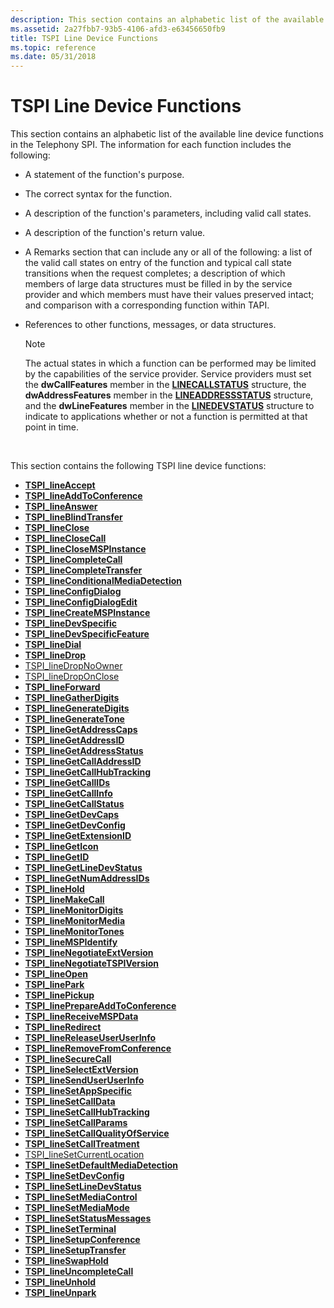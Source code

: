 ```yaml
---
description: This section contains an alphabetic list of the available line device functions in the Telephony SPI.
ms.assetid: 2a27fbb7-93b5-4106-afd3-e63456650fb9
title: TSPI Line Device Functions
ms.topic: reference
ms.date: 05/31/2018
---
```


# TSPI Line Device Functions

This section contains an alphabetic list of the available line device functions in the Telephony SPI. The information for each function includes the following:

-   A statement of the function's purpose.
-   The correct syntax for the function.
-   A description of the function's parameters, including valid call states.
-   A description of the function's return value.
-   A Remarks section that can include any or all of the following: a list of the valid call states on entry of the function and typical call state transitions when the request completes; a description of which members of large data structures must be filled in by the service provider and which members must have their values preserved intact; and comparison with a corresponding function within TAPI.
-   References to other functions, messages, or data structures.
    > [!Note]  
    > The actual states in which a function can be performed may be limited by the capabilities of the service provider. Service providers must set the **dwCallFeatures** member in the [**LINECALLSTATUS**](/windows/win32/api/tapi/ns-tapi-linecallstatus) structure, the **dwAddressFeatures** member in the [**LINEADDRESSSTATUS**](/windows/win32/api/tapi/ns-tapi-lineaddressstatus) structure, and the **dwLineFeatures** member in the [**LINEDEVSTATUS**](/windows/win32/api/tapi/ns-tapi-linedevstatus) structure to indicate to applications whether or not a function is permitted at that point in time.

     

This section contains the following TSPI line device functions:

-   [**TSPI\_lineAccept**](/windows/win32/api/tspi/nf-tspi-tspi_lineaccept)
-   [**TSPI\_lineAddToConference**](/windows/win32/api/tspi/nf-tspi-tspi_lineaddtoconference)
-   [**TSPI\_lineAnswer**](/windows/win32/api/tspi/nf-tspi-tspi_lineanswer)
-   [**TSPI\_lineBlindTransfer**](/windows/win32/api/tspi/nf-tspi-tspi_lineblindtransfer)
-   [**TSPI\_lineClose**](/windows/win32/api/tspi/nf-tspi-tspi_lineclose)
-   [**TSPI\_lineCloseCall**](/windows/win32/api/tspi/nf-tspi-tspi_lineclosecall)
-   [**TSPI\_lineCloseMSPInstance**](/windows/win32/api/tspi/nf-tspi-tspi_lineclosemspinstance)
-   [**TSPI\_lineCompleteCall**](/windows/win32/api/tspi/nf-tspi-tspi_linecompletecall)
-   [**TSPI\_lineCompleteTransfer**](/windows/win32/api/tspi/nf-tspi-tspi_linecompletetransfer)
-   [**TSPI\_lineConditionalMediaDetection**](/windows/win32/api/tspi/nf-tspi-tspi_lineconditionalmediadetection)
-   [**TSPI\_lineConfigDialog**](/windows/win32/api/tspi/nf-tspi-tspi_lineconfigdialog)
-   [**TSPI\_lineConfigDialogEdit**](/windows/win32/api/tspi/nf-tspi-tspi_lineconfigdialogedit)
-   [**TSPI\_lineCreateMSPInstance**](/windows/win32/api/tspi/nf-tspi-tspi_linecreatemspinstance)
-   [**TSPI\_lineDevSpecific**](/windows/win32/api/tspi/nf-tspi-tspi_linedevspecific)
-   [**TSPI\_lineDevSpecificFeature**](/windows/win32/api/tspi/nf-tspi-tspi_linedevspecificfeature)
-   [**TSPI\_lineDial**](/windows/win32/api/tspi/nf-tspi-tspi_linedial)
-   [**TSPI\_lineDrop**](/windows/win32/api/tspi/nf-tspi-tspi_linedrop)
-   [TSPI\_lineDropNoOwner](tspi-linedropnoowner.md)
-   [TSPI\_lineDropOnClose](tspi-linedroponclose.md)
-   [**TSPI\_lineForward**](/windows/win32/api/tspi/nf-tspi-tspi_lineforward)
-   [**TSPI\_lineGatherDigits**](/windows/win32/api/tspi/nf-tspi-tspi_linegatherdigits)
-   [**TSPI\_lineGenerateDigits**](/windows/win32/api/tspi/nf-tspi-tspi_linegeneratedigits)
-   [**TSPI\_lineGenerateTone**](/windows/win32/api/tspi/nf-tspi-tspi_linegeneratetone)
-   [**TSPI\_lineGetAddressCaps**](/windows/win32/api/tspi/nf-tspi-tspi_linegetaddresscaps)
-   [**TSPI\_lineGetAddressID**](/windows/win32/api/tspi/nf-tspi-tspi_linegetaddressid)
-   [**TSPI\_lineGetAddressStatus**](/windows/win32/api/tspi/nf-tspi-tspi_linegetaddressstatus)
-   [**TSPI\_lineGetCallAddressID**](/windows/win32/api/tspi/nf-tspi-tspi_linegetcalladdressid)
-   [**TSPI\_lineGetCallHubTracking**](/windows/win32/api/tspi/nf-tspi-tspi_linegetcallhubtracking)
-   [**TSPI\_lineGetCallIDs**](/windows/win32/api/tspi/nf-tspi-tspi_linegetcallids)
-   [**TSPI\_lineGetCallInfo**](/windows/win32/api/tspi/nf-tspi-tspi_linegetcallinfo)
-   [**TSPI\_lineGetCallStatus**](/windows/win32/api/tspi/nf-tspi-tspi_linegetcallstatus)
-   [**TSPI\_lineGetDevCaps**](/windows/win32/api/tspi/nf-tspi-tspi_linegetdevcaps)
-   [**TSPI\_lineGetDevConfig**](/windows/win32/api/tspi/nf-tspi-tspi_linegetdevconfig)
-   [**TSPI\_lineGetExtensionID**](/windows/win32/api/tspi/nf-tspi-tspi_linegetextensionid)
-   [**TSPI\_lineGetIcon**](/windows/win32/api/tspi/nf-tspi-tspi_linegeticon)
-   [**TSPI\_lineGetID**](/windows/win32/api/tspi/nf-tspi-tspi_linegetid)
-   [**TSPI\_lineGetLineDevStatus**](/windows/win32/api/tspi/nf-tspi-tspi_linegetlinedevstatus)
-   [**TSPI\_lineGetNumAddressIDs**](/windows/win32/api/tspi/nf-tspi-tspi_linegetnumaddressids)
-   [**TSPI\_lineHold**](/windows/win32/api/tspi/nf-tspi-tspi_linehold)
-   [**TSPI\_lineMakeCall**](/windows/win32/api/tspi/nf-tspi-tspi_linemakecall)
-   [**TSPI\_lineMonitorDigits**](/windows/win32/api/tspi/nf-tspi-tspi_linemonitordigits)
-   [**TSPI\_lineMonitorMedia**](/windows/win32/api/tspi/nf-tspi-tspi_linemonitormedia)
-   [**TSPI\_lineMonitorTones**](/windows/win32/api/tspi/nf-tspi-tspi_linemonitortones)
-   [**TSPI\_lineMSPIdentify**](/windows/win32/api/tspi/nf-tspi-tspi_linemspidentify)
-   [**TSPI\_lineNegotiateExtVersion**](/windows/win32/api/tspi/nf-tspi-tspi_linenegotiateextversion)
-   [**TSPI\_lineNegotiateTSPIVersion**](/windows/win32/api/tspi/nf-tspi-tspi_linenegotiatetspiversion)
-   [**TSPI\_lineOpen**](/windows/win32/api/tspi/nf-tspi-tspi_lineopen)
-   [**TSPI\_linePark**](/windows/win32/api/tspi/nf-tspi-tspi_linepark)
-   [**TSPI\_linePickup**](/windows/win32/api/tspi/nf-tspi-tspi_linepickup)
-   [**TSPI\_linePrepareAddToConference**](/windows/win32/api/tspi/nf-tspi-tspi_lineprepareaddtoconference)
-   [**TSPI\_lineReceiveMSPData**](/windows/win32/api/tspi/nf-tspi-tspi_linereceivemspdata)
-   [**TSPI\_lineRedirect**](/windows/win32/api/tspi/nf-tspi-tspi_lineredirect)
-   [**TSPI\_lineReleaseUserUserInfo**](/windows/win32/api/tspi/nf-tspi-tspi_linereleaseuseruserinfo)
-   [**TSPI\_lineRemoveFromConference**](/windows/win32/api/tspi/nf-tspi-tspi_lineremovefromconference)
-   [**TSPI\_lineSecureCall**](/windows/win32/api/tspi/nf-tspi-tspi_linesecurecall)
-   [**TSPI\_lineSelectExtVersion**](/windows/win32/api/tspi/nf-tspi-tspi_lineselectextversion)
-   [**TSPI\_lineSendUserUserInfo**](/windows/win32/api/tspi/nf-tspi-tspi_linesenduseruserinfo)
-   [**TSPI\_lineSetAppSpecific**](/windows/win32/api/tspi/nf-tspi-tspi_linesetappspecific)
-   [**TSPI\_lineSetCallData**](/windows/win32/api/tspi/nf-tspi-tspi_linesetcalldata)
-   [**TSPI\_lineSetCallHubTracking**](/windows/win32/api/tspi/nf-tspi-tspi_linesetcallhubtracking)
-   [**TSPI\_lineSetCallParams**](/windows/win32/api/tspi/nf-tspi-tspi_linesetcallparams)
-   [**TSPI\_lineSetCallQualityOfService**](/windows/win32/api/tspi/nf-tspi-tspi_linesetcallqualityofservice)
-   [**TSPI\_lineSetCallTreatment**](/windows/win32/api/tspi/nf-tspi-tspi_linesetcalltreatment)
-   [TSPI\_lineSetCurrentLocation](tspi-linesetcurrentlocation.md)
-   [**TSPI\_lineSetDefaultMediaDetection**](/windows/win32/api/tspi/nf-tspi-tspi_linesetdefaultmediadetection)
-   [**TSPI\_lineSetDevConfig**](/windows/win32/api/tspi/nf-tspi-tspi_linesetdevconfig)
-   [**TSPI\_lineSetLineDevStatus**](/windows/win32/api/tspi/nf-tspi-tspi_linesetlinedevstatus)
-   [**TSPI\_lineSetMediaControl**](/windows/win32/api/tspi/nf-tspi-tspi_linesetmediacontrol)
-   [**TSPI\_lineSetMediaMode**](/windows/win32/api/tspi/nf-tspi-tspi_linesetmediamode)
-   [**TSPI\_lineSetStatusMessages**](/windows/win32/api/tspi/nf-tspi-tspi_linesetstatusmessages)
-   [**TSPI\_lineSetTerminal**](/windows/win32/api/tspi/nf-tspi-tspi_linesetterminal)
-   [**TSPI\_lineSetupConference**](/windows/win32/api/tspi/nf-tspi-tspi_linesetupconference)
-   [**TSPI\_lineSetupTransfer**](/windows/win32/api/tspi/nf-tspi-tspi_linesetuptransfer)
-   [**TSPI\_lineSwapHold**](/windows/win32/api/tspi/nf-tspi-tspi_lineswaphold)
-   [**TSPI\_lineUncompleteCall**](/windows/win32/api/tspi/nf-tspi-tspi_lineuncompletecall)
-   [**TSPI\_lineUnhold**](/windows/win32/api/tspi/nf-tspi-tspi_lineunhold)
-   [**TSPI\_lineUnpark**](/windows/win32/api/tspi/nf-tspi-tspi_lineunpark)

 

 
